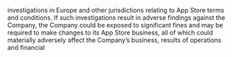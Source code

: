 investigations in Europe and other jurisdictions relating to App Store terms and conditions. If such investigations result in adverse
findings against the Company, the Company could be exposed to significant fines and may be required to make changes to its
App  Store  business,  all  of  which  could  materially  adversely  affect  the  Company’s  business,  results  of  operations  and  financial